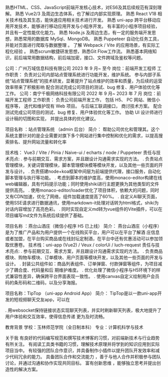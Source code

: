 熟悉HTML、CSS、JavaScript前端开发核心技术，对ES6及其后续规范有深刻理解。
熟悉 Vue2/3 及周边生态体系，也了解过内部实现原理。
熟悉 React V18  相关技术栈及其生态，能快速应用相关技术进行开发。
熟悉 uni-app 跨平台移动应用开发技术，能够进行移动应用开发与小程序开发。
有丰富的小程序项目经验，并且有一定性能优化能力。
熟悉 Node.js 及周边生态，有一定的服务端开发思想，熟悉常用的数据库 MySql、MongoDB。
熟悉 Puppeteer 自动化任务工具，并能对页面进行爬取与数据整理 。
了解 Webpack / Vite 的应用场景，有实际工程化经验 。
熟悉scrum敏捷研发思想，熟悉Git Flow工作流。
熟悉基本⽹络知识，前后端常⽤数据结构，前后端加密，接⼝、⽂件跨域及鉴权等问题。


公司：广州万域信息科技有限公司   2023 年 9 月~ 至今
岗位：前端开发工程师
工作职责：
    负责对公司内部站点管理系统进行功能开发，维护系统。
    参与内部子系统“站点管理系统”的技术研发，显著提升了站点维护的效率和质量，为后续的运营效率带来了积极影响
    配合测试完成公司项目的测试、bug 修复、用户体验优化等工作。
公司：南宁千极网络科技有限公司   2022 年 9 月~ 2023 年 7 月
岗位：前端开发工程师
工作职责：
    负责公司前端开发工作， 包括 H5、 PC 网站、微信小程序等， 迭代和维护现有 Web 项目。
    与后端工联调接口， 商讨技术方案。
    配合测试完成公司项目的测试、bug 修复、用户体验优化等工作。
    协助 UI 设计师进行设计稿的切图和实现， 并提出具体的优化建议。

项目名称 ：站点管理系统 （admin 后台） 
简介： 帮助公司优化和管理其。这个系统主要针对的是企业需要对旗下多个网站进行集中控制和优化的需求，以提高搜索排名、提升网站流量和转化率

技术栈： Vue3 / Vite / Pinia / Naive-ui / echarts / node / Puppeteer
责任与技术亮点:
. 参与前期交互、需求方案，并且跟设计沟通需求实现的方法。
. 负责站点管理模块，关键词管理模块，脚本管理模块模等模块开发，以及其他一些页面的开发与设计。
. 负责搭建node+koa框架中间层为前端提供代理，接口服务，自动化脚本管理与执行等功能。
. 考虑到脚本的维护度高，使用monaco-editor构建在线web编辑器，具有代码提示功能；同时使用shiki进行主题更换为其他类型的文件提供高亮。
. 使用monaco-editor/loader优化了项目体积，依赖大的问题，同时又有CDN加速，优化了网络，组件加载速度提高了60%。
. 自定义AI聊天页面，使用SSE请求进行数据通讯，使用markdown-it处理对话转为html格式，shiki为对话内容增加了高亮色彩。
. 同时实现自定义md转为vue组件的Vite插件，可以在项目编写md文件为系统后续提供了基础。



项目名称 ：燕台山酒庄（微信小程序 H5 已上线） 
简介： 燕台山酒庄（小程序）是为了推广产品和为用户提供一个在线购买平台，用户可以在平台了解酒 
庄信息或者加盟，在平台购买商品或在线封坛定制酒，在平台中还有优惠活动可以参加领取优惠卷。
技术栈：uni-app (Vue2) / Veux / colorUi  / luch-request
责任与技术亮点:
. 参与前期交互、需求方案，并且跟设计沟通需求实现的方法。
. 负责商品模块、购物车模块、订单模块、用户页面等模块开发，以及其他一些页面的开发与设计。
. 封装公共组件如：商品列表组件、订单弹窗、付款弹窗等组件，为项目减少了耦合度、代码量和后 期维护难度。
. 优化处理了微信小程序与H5环境下的样式兼容性差异，确保跨平台界面表现一致性。
. 使用canvas自定义绘制用户会员码的条形码和二维码，以及分享海报。


项目名称：TipTop （uni-app Android App）
简介： TipTop是以一款uni-app开发的短视频聊天交友app，可以在
    
. 用websocket保持链接状态实现聊天列表，并实时刷新聊天列表，极大地提升了用户体验和交互效率，使得信息传递
更为及时流畅。

教育背景
学校：玉林师范学院（全日制本科）             专业：计算机科学与技术

关于我
    有良好的代码编写规范和撰写技术博客的习惯，对前端新技术与行业趋势有所关注。
    有阅读工具类书籍的习惯，理解技术原理并将学到的知识应用到实际项目当中。
    有较强的团队合作意识，并具备制作小插件以提升团队开发效率和减少代码冗余的能力。
    具备团队合作和交流能力 ，善于与他人合作并积极参与团队讨论，并通过沟通和协作实现共同目标。
    富有创新思维 ，能够独立思考并提出创造性的解决方案。
